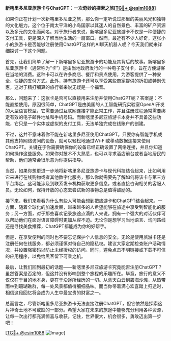 **新喀里多尼亚旅游卡与ChatGPT：一次奇妙的探索之旅[[TG💪+ @esim1088](https://t.me/s/esim1088)]**

如果你正在计划一次新喀里多尼亚之旅，那么你一定听说过那里的美丽风光和独特的文化魅力。这个位于南太平洋的小岛国家以其迷人的自然景色、丰富的矿产资源以及多元的文化而闻名。对于旅行者来说，新喀里多尼亚旅游卡不仅是一种便捷的支付工具，更是深入了解当地生活的一扇窗口。然而，最近有不少人好奇，这张小小的旅游卡是否能够注册使用ChatGPT这样的AI聊天机器人呢？今天我们就来详细探讨一下这个问题。

首先，让我们简单了解一下新喀里多尼亚旅游卡的功能及其背后的故事。新喀里多尼亚旅游卡（通常称为“卡”）是由当地政府发行的一种电子支付卡，旨在方便游客在当地的消费。这种卡可以在许多商店、餐厅和景点使用，为游客提供了一种安全、快捷的支付方式。此外，持有旅游卡还可以享受某些商家提供的折扣或特别优惠，这对于精打细算的旅行者来说无疑是一个福音。

那么，问题来了：这张卡是否可以直接用来注册并使用ChatGPT呢？答案是：不能直接使用。原因很简单，ChatGPT是由美国的人工智能研究实验室OpenAI开发的大型语言模型，它需要通过互联网连接才能正常工作，并且注册过程通常需要绑定有效的电子邮件地址和手机号码。而新喀里多尼亚旅游卡本身并不具备这些功能，它只是一个实体或虚拟的支付工具，无法单独完成在线账户的创建。

不过，这并不意味着你不能在新喀里多尼亚使用ChatGPT。只要你有智能手机或其他支持网络访问的设备，就可以轻松地通过Wi-Fi或移动数据连接来使用ChatGPT。关键在于你需要确保你的设备已经正确设置了网络连接，并且你知道如何操作这些服务。如果你对技术不太熟悉，也可以寻求酒店前台或者当地居民的帮助，他们通常会很乐意为你提供指导。

当然，如果你想更进一步地将新喀里多尼亚旅游卡与现代科技结合起来，比如利用它来进行在线购物或者其他数字化服务，那么你就需要先了解如何将该卡与第三方平台绑定。这可能涉及到联系发卡机构获取更多信息，或者直接咨询相关的客服人员。无论如何，保持开放的心态去尝试新的事物总是值得鼓励的。

接下来，我们来看看为什么有些人可能会想到把旅游卡和ChatGPT结合起来。一方面，随着全球化的加速发展，越来越多的人希望能够在旅途中享受到智能化的服务；另一方面，对于那些喜欢记录旅途点滴的人来说，拥有一个强大的对话伙伴可以帮助他们在面对语言障碍时更加从容不迫。无论你是想学习当地语言、询问路线还是寻找美食推荐，ChatGPT都能成为你的好帮手。

但是，在享受便利的同时也不要忘记保护个人信息的安全。无论是使用旅游卡还是注册任何在线服务，都必须谨慎对待自己的隐私权。建议大家定期检查账户活动情况，并设置强密码以防止未经授权的访问。同时，避免点击不明链接或下载不可信的应用程序，以免给黑客留下可乘之机。

最后，让我们回到最初的话题——新喀里多尼亚旅游卡究竟能否注册ChatGPT？虽然答案是否定的，但这并没有影响到整个旅程的乐趣所在。毕竟，旅行的意义不仅仅在于目的地本身，更在于沿途所经历的一切。从蓝天白云到碧海沙滩，从热带雨林到珊瑚礁群，每一处风景都值得细细品味。而当你带着满心欢喜踏上归途时，相信这段回忆将会成为人生中最宝贵的财富之一。

总而言之，尽管新喀里多尼亚旅游卡无法直接注册ChatGPT，但它依然是探索这片神奇土地不可或缺的一部分。希望大家在未来的旅途中能够充分利用各种资源，让每一次出行都充满惊喜与收获。记住，世界很大，机会很多，勇敢迈出第一步吧！

[[TG💪+ @esim1088](https://t.me/s/esim1088) ![Image](https://i.postimg.cc/4NQfJmqS/Snipaste-2025-05-13-00-14-12.png)]